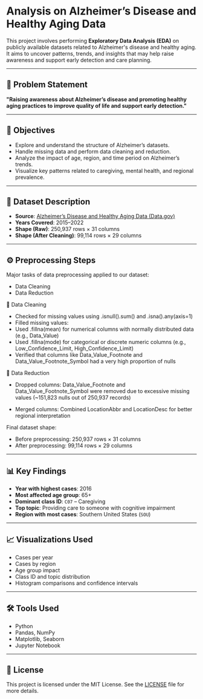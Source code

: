 # Analysis on Alzheimer’s Disease and Healthy Aging Data

This project involves performing **Exploratory Data Analysis (EDA)** on publicly available datasets related to Alzheimer's disease and healthy aging. It aims to uncover patterns, trends, and insights that may help raise awareness and support early detection and care planning.

---

## 📌 Problem Statement

**"Raising awareness about Alzheimer’s disease and promoting healthy aging practices to improve quality of life and support early detection."**

---

## 🎯 Objectives

- Explore and understand the structure of Alzheimer’s datasets.
- Handle missing data and perform data cleaning and reduction.
- Analyze the impact of age, region, and time period on Alzheimer’s trends.
- Visualize key patterns related to caregiving, mental health, and regional prevalence.

---

## 🧾 Dataset Description

- **Source**: [Alzheimer’s Disease and Healthy Aging Data (Data.gov)](https://catalog.data.gov/dataset/alzheimers-disease-and-healthy-aging-data)
- **Years Covered**: 2015–2022
- **Shape (Raw)**: 250,937 rows × 31 columns  
- **Shape (After Cleaning)**: 99,114 rows × 29 columns

---

## ⚙️ Preprocessing Steps

Major tasks of data preprocessing applied to our dataset:
- Data Cleaning
- Data Reduction

🔹 Data Cleaning
- Checked for missing values using .isnull().sum() and .isna().any(axis=1)
- Filled missing values:
- Used .fillna(mean) for numerical columns with normally distributed data (e.g., Data_Value)
- Used .fillna(mode) for categorical or discrete numeric columns (e.g., Low_Confidence_Limit, High_Confidence_Limit)
- Verified that columns like Data_Value_Footnote and Data_Value_Footnote_Symbol had a very high proportion of nulls

🔹 Data Reduction
- Dropped columns:
Data_Value_Footnote and Data_Value_Footnote_Symbol were removed due to excessive missing values (~151,823 nulls out of 250,937 records)

- Merged columns:
Combined LocationAbbr and LocationDesc for better regional interpretation

Final dataset shape:
- Before preprocessing: 250,937 rows × 31 columns
- After preprocessing: 99,114 rows × 29 columns

---

## 📊 Key Findings

- **Year with highest cases**: 2016  
- **Most affected age group**: 65+  
- **Dominant class ID**: `C07` – Caregiving  
- **Top topic**: Providing care to someone with cognitive impairment  
- **Region with most cases**: Southern United States (`SOU`)

---

## 📈 Visualizations Used

- Cases per year
- Cases by region
- Age group impact
- Class ID and topic distribution
- Histogram comparisons and confidence intervals

---

## 🛠️ Tools Used

- Python
- Pandas, NumPy
- Matplotlib, Seaborn
- Jupyter Notebook

---

## 📜 License

This project is licensed under the MIT License. See the [LICENSE](LICENSE) file for more details.


